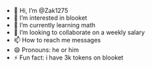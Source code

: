- 👋 Hi, I’m @Zak1275
- 👀 I’m interested in blooket
- 🌱 I’m currently learning math
- 💞️ I’m looking to collaborate on a weekly salary
- 📫 How to reach me messages
- 😄 Pronouns: he or him
- ⚡ Fun fact: i have 3k tokens on blooket


<!---
Zak1275/Zak1275 is a ✨ special ✨ repository because its `README.md` (this file) appears on your GitHub profile.
You can click the Preview link to take a look at your changes.
--->

